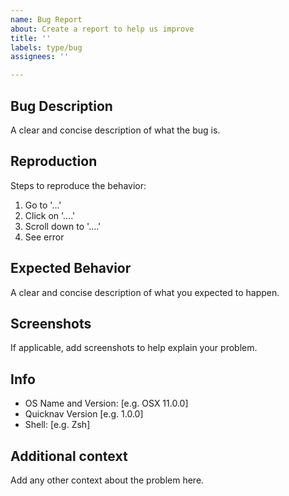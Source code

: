 ```yaml
---
name: Bug Report
about: Create a report to help us improve
title: ''
labels: type/bug
assignees: ''

---
```


## Bug Description
A clear and concise description of what the bug is.

## Reproduction
Steps to reproduce the behavior:
1. Go to '...'
2. Click on '....'
3. Scroll down to '....'
4. See error

## Expected Behavior
A clear and concise description of what you expected to happen.

## Screenshots
If applicable, add screenshots to help explain your problem.

## Info
- OS Name and Version: [e.g. OSX 11.0.0]
- Quicknav Version [e.g. 1.0.0]
- Shell: [e.g. Zsh]

## Additional context
Add any other context about the problem here.
